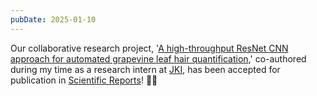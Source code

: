 ```yaml
---
pubDate: 2025-01-10
---
```


Our collaborative research project, '[A high-throughput ResNet CNN approach for automated grapevine leaf hair quantification](https://doi.org/10.1038/s41598-025-85336-0),' co-authored during my time as a research intern at [JKI](https://www.julius-kuehn.de/en/), has been accepted for publication in [Scientific Reports](https://www.nature.com/srep/)! 🍇🍃